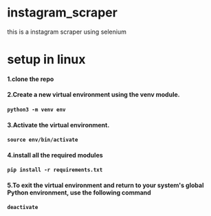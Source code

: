 # instagram_scraper
this is a instagram scraper using selenium

# setup in linux
#### 1.clone the repo
#### 2.Create a new virtual environment using the venv module.
#### `python3 -m venv env`
#### 3.Activate the virtual environment.
#### `source env/bin/activate`
#### 4.install all the required modules
#### `pip install -r requirements.txt`
#### 5.To exit the virtual environment and return to your system's global Python environment, use the following command
#### `deactivate`

